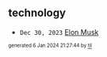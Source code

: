 ## technology


* <code>Dec 30, 2023</code> [Elon Musk](2024-01-06T21-18-47-elon-musk.md)

<sup><sub>generated 6 Jan 2024 21:27:44 by <a href='https://github.com/senorprogrammer/til'>til</a></sub></sup>
